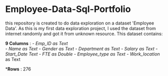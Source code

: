 # Employee-Data-Sql-Portfolio

this repository is created to do data exploration on a dataset 'Employee Data'. As this is my first data exploration project, I used the dataset from internet randomly and got it from unknown resource.
This dataset contains:

**9 Columns** :  *- Emp_ID as Text                           
                  - Name as Text
                  - Gender as Text 
                  - Department as Text
                  - Salary as Text
                  - Start_Date Text 
                  - FTE as Double
                  - Employee_type as Text
                  - Work_location* as Text

***Rows** : 276
